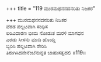 +++
title = "119 ಮುರಮಥನನದನರಿತು ನಿಜಕರ"

+++
ಮುರಮಥನನದನರಿತು ನಿಜಕರ  
ವೆರಡ ಪಲ್ಲಟವಾಗಿ ಸಂಧಿಸ  
ಲರಿವಿದಾರಣ ಭೀಮ ನೋಡುತ ಮರಳಿ ಮಾಗಧನ   
ಎರಡು ಸೀಳನು ಮಾಡಿ ಹೊಯ್ದ  
ಬ್ಬರಿಸಿ ಪಲ್ಲಟವಾಗಿ ಸೇರಿಸಿ   
ತಿರುಗಿಸಿದನೇನೆಂಬೆನುನ್ನತ ಬಾಹುಸತ್ವದಲಿ      ॥119॥